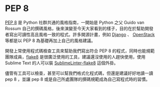 # PEP 8

[PEP 8](http://legacy.python.org/dev/peps/pep-0008/) 是 Python 社群共通的風格指南，一開始是 Python 之父 Guido van Rossum 自己的撰碼風格，後來演變至今天大家看到的樣子，目的在於幫助開發者寫出可讀性高且風格一致的程式。許多開源計畫，例如 [Django](https://docs.djangoproject.com/en/1.6/internals/contributing/writing-code/coding-style/) 、 [OpenStack](http://docs.openstack.org/developer/hacking/) 等都是以 PEP 8 為基礎再加上自己的風格建議。

開發上常使用程式碼檢查工具來幫助我們寫出符合 PEP 8 的程式，同時也能規範團隊成員，[flake8](http://flake8.readthedocs.org/en/latest/) 是很廣泛使用的工具，建議還沒使用的人趕快使用，使用 Sublime Text 的人可以裝  [SublimeLinter-flake8](https://github.com/SublimeLinter/SublimeLinter-flake8) 這個外掛。

儘管有工具可以檢查，甚至可以幫我們格式化程式碼，但還是建議好好地讀一讀 pep 8 ，並讓 pep 8 或是自己所處團隊的撰碼規範成為自己寫程式時的習慣。
